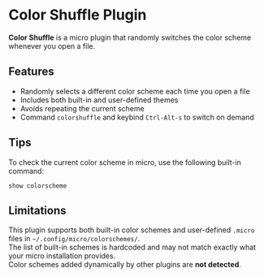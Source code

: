 # Color Shuffle Plugin

**Color Shuffle** is a micro plugin that randomly switches the color scheme
whenever you open a file.

## Features

- Randomly selects a different color scheme each time you open a file
- Includes both built-in and user-defined themes
- Avoids repeating the current scheme
- Command `colorshuffle` and keybind `Ctrl-Alt-s` to switch on demand

## Tips

To check the current color scheme in micro, use the following built-in command:

```
show colorscheme
```

## Limitations

This plugin supports both built-in color schemes and user-defined `.micro`
files in `~/.config/micro/colorschemes/`.  
The list of built-in schemes is hardcoded and may not match exactly what your
micro installation provides.  
Color schemes added dynamically by other plugins are **not detected**.
